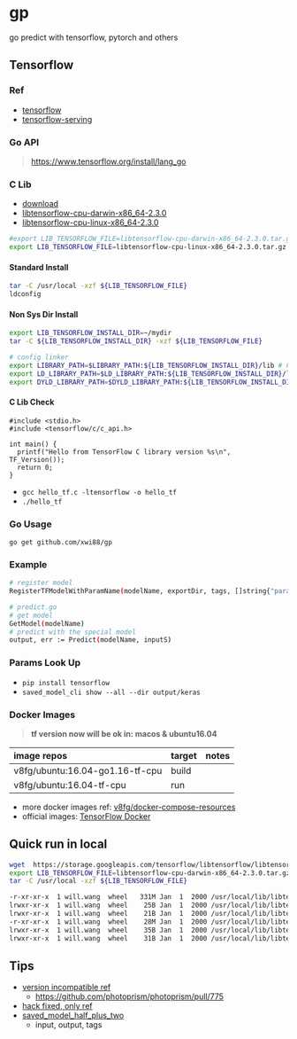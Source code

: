 # gp

go predict with tensorflow, pytorch and others 

## Tensorflow

### Ref

- [tensorflow](https://github.com/tensorflow/tensorflow)
- [tensorflow-serving](https://github.com/tensorflow/serving)

### Go API

>https://www.tensorflow.org/install/lang_go

### C Lib

- [download](https://www.tensorflow.org/install/lang_c#download)
- [libtensorflow-cpu-darwin-x86_64-2.3.0](https://storage.googleapis.com/tensorflow/libtensorflow/libtensorflow-cpu-darwin-x86_64-2.3.0.tar.gz)
- [libtensorflow-cpu-linux-x86_64-2.3.0](https://storage.googleapis.com/tensorflow/libtensorflow/libtensorflow-cpu-linux-x86_64-2.3.0.tar.gz)

```bash
#export LIB_TENSORFLOW_FILE=libtensorflow-cpu-darwin-x86_64-2.3.0.tar.gz
export LIB_TENSORFLOW_FILE=libtensorflow-cpu-linux-x86_64-2.3.0.tar.gz
```

#### Standard Install

```bash
tar -C /usr/local -xzf ${LIB_TENSORFLOW_FILE}
ldconfig
```

#### Non Sys Dir Install

```bash
export LIB_TENSORFLOW_INSTALL_DIR=~/mydir
tar -C ${LIB_TENSORFLOW_INSTALL_DIR} -xzf ${LIB_TENSORFLOW_FILE}

# config linker
export LIBRARY_PATH=$LIBRARY_PATH:${LIB_TENSORFLOW_INSTALL_DIR}/lib # For both Linux and macOS X
export LD_LIBRARY_PATH=$LD_LIBRARY_PATH:${LIB_TENSORFLOW_INSTALL_DIR}/lib # For Linux only
export DYLD_LIBRARY_PATH=$DYLD_LIBRARY_PATH:${LIB_TENSORFLOW_INSTALL_DIR}/lib # For macOS X only
```

#### C Lib Check

```cgo
#include <stdio.h>
#include <tensorflow/c/c_api.h>

int main() {
  printf("Hello from TensorFlow C library version %s\n", TF_Version());
  return 0;
}
```

- `gcc hello_tf.c -ltensorflow -o hello_tf`
- `./hello_tf`

### Go Usage

`go get github.com/xwi88/gp`

### Example

```bash
# register model
RegisterTFModelWithParamName(modelName, exportDir, tags, []string{"param_name_input"}, "param_name_output")

# predict.go
# get model
GetModel(modelName)
# predict with the special model
output, err := Predict(modelName, inputS)
```

### Params Look Up

- `pip install tensorflow`
- `saved_model_cli show --all --dir output/keras`

### Docker Images

>**tf version now will be ok in: macos & ubuntu16.04**

|image repos|target|notes|
|:--|:--|:--|
|v8fg/ubuntu:16.04-go1.16-tf-cpu|build||
|v8fg/ubuntu:16.04-tf-cpu|run||

- more docker images ref: [v8fg/docker-compose-resources](https://github.com/v8fg/docker-compose-resources)
- official images: [TensorFlow Docker](https://www.tensorflow.org/install/docker)

## Quick run in local

```bash
wget  https://storage.googleapis.com/tensorflow/libtensorflow/libtensorflow-cpu-darwin-x86_64-2.3.0.tar.gz
export LIB_TENSORFLOW_FILE=libtensorflow-cpu-darwin-x86_64-2.3.0.tar.gz
tar -C /usr/local -xzf ${LIB_TENSORFLOW_FILE}

-r-xr-xr-x  1 will.wang  wheel   331M Jan  1  2000 /usr/local/lib/libtensorflow.2.3.0.dylib
lrwxr-xr-x  1 will.wang  wheel    25B Jan  1  2000 /usr/local/lib/libtensorflow.2.dylib -> libtensorflow.2.3.0.dylib
lrwxr-xr-x  1 will.wang  wheel    21B Jan  1  2000 /usr/local/lib/libtensorflow.dylib -> libtensorflow.2.dylib
-r-xr-xr-x  1 will.wang  wheel    28M Jan  1  2000 /usr/local/lib/libtensorflow_framework.2.3.0.dylib
lrwxr-xr-x  1 will.wang  wheel    35B Jan  1  2000 /usr/local/lib/libtensorflow_framework.2.dylib -> libtensorflow_framework.2.3.0.dylib
lrwxr-xr-x  1 will.wang  wheel    31B Jan  1  2000 /usr/local/lib/libtensorflow_framework.dylib -> libtensorflow_framework.2.dylib
```

## Tips

- [version incompatible ref](https://github.com/tensorflow/tensorflow/issues/41808)
    - https://github.com/photoprism/photoprism/pull/775
- [hack fixed, only ref](https://github.com/tensorflow/tensorflow/blob/master/tensorflow/go/README.md)
- [saved_model_half_plus_two](https://github.com/tensorflow/serving/blob/master/tensorflow_serving/servables/tensorflow/testdata/saved_model_half_plus_two.py)
    - input, output, tags
